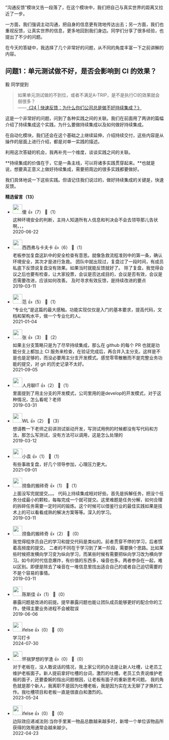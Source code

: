 “沟通反馈”模块又告一段落了，在这个模块中，我们把自己与真实世界的距离又拉近了一步。

一方面，我们强调主动沟通，把自身的信息更有效地传达出去；另一方面，我们也重视反馈，让真实世界的信息，更多地回到我们身边。同学们分享了很多经验，也提出了不少的问题。

在今天的答疑中，我选择了几个非常好的问题，从不同的角度丰富一下之前讲解的内容。

## 问题1：单元测试做不好，是否会影响到 CI 的效果？

毅 同学提到

> 如果单元测试做的不到位，或者不满足A-TRIP，是不是执行CI的效果就会弱很多？  
> ——[《24 | 快速反馈：为什么你们公司总是做不好持续集成？》](http://time.geekbang.org/column/article/83461)

这是一个非常好的问题，问到了各种实践之间的关联。我们在前面用了两讲的篇幅介绍了持续集成这个实践，为什么要做持续集成以及如何做好持续集成。

在自动化模块，我们还会在这个基础之上继续延伸，介绍持续交付，这些内容是从操作的层面上进行介绍，都是对单一实践的描述。

利用这次答疑的机会，我再补充一个维度，谈谈实践之间的关联。

**持续集成的价值在于，它是一条主线，可以将诸多实践贯穿起来。**也就是说，想要真正意义上做好持续集成，需要把周边的很多实践都要做好。

我们具体地说一下这些实践。但请记住我们说过的，做好持续集成的关键是，快速反馈。
<div><strong>精选留言（13）</strong></div><ul>
<li><img src="http://thirdwx.qlogo.cn/mmopen/vi_32/Y5U2ADUvruWhziaB4tSyiaAN7h9OcHMGj6X6nAeqJyJvrqWs8JmyO6yOTBziatAEIG6gHRic0jvT3d0hxNhiaAUVYkw/132" width="30px"><span>傻</span> 👍（7） 💬（1）<div>这种环境安全的判断，主持人知道所有人信息和判决会不会去领导那儿告状啊，，，</div>2020-06-22</li><br/><li><img src="https://static001.geekbang.org/account/avatar/00/0f/48/ee/96a7d638.jpg" width="30px"><span>西西弗与卡夫卡</span> 👍（6） 💬（1）<div>老板参加复盘这趴中的安全检查有意思。就像急救流程准则中的第一条，确认环境安全，其次才是进行急救。
团队中就出现过，复盘过了一段时间，有成员私底下反馈说复盘没有效果。如果当时就能反馈就好了。
除了复盘，我觉得会议之后也要有检查，让大家投票，会议是否达成目的，会议是否有效，会议是否需要改进，应该如何改善。
及时寻求有效反馈，是持续改进的要点</div>2019-03-11</li><br/><li><img src="https://static001.geekbang.org/account/avatar/00/18/06/32/3de6a189.jpg" width="30px"><span>范</span> 👍（5） 💬（1）<div>“专业化”是这篇的最大感触。功能实现仅仅是入门的基本要求，提高代码，文档和架构水平，做一个专业化的人。</div>2021-01-04</li><br/><li><img src="https://static001.geekbang.org/account/avatar/00/1b/b9/d0/65efa5c6.jpg" width="30px"><span>张</span> 👍（3） 💬（2）<div>如果主分支策略只是为了尽早持续集成，那么在 github 的每个 PR 也就是功能分支上都加上 CI 服务来检查，在验证完成后，再合并入主分支。这样是不是也是足够的，而没必要用主分支开发模式。感觉零零散散而不是完整业务功能的提交，对 git 的历史记录不太好。</div>2021-09-05</li><br/><li><img src="https://static001.geekbang.org/account/avatar/00/14/bb/11/28d86278.jpg" width="30px"><span>人月聊IT</span> 👍（2） 💬（1）<div>里面提到了用主分支的开发模式，公司里用的是develop的开发模式，对于这种情况，怎么看呢？老师</div>2019-03-31</li><br/><li><img src="https://static001.geekbang.org/account/avatar/00/11/e9/0b/1171ac71.jpg" width="30px"><span>WL</span> 👍（2） 💬（3）<div>想请教一下老师之前讲测试驱动开发，写测试用例的时候都没有写代码和方法，那怎么写测试，没有方法可以调用，这是怎么处理的</div>2019-03-12</li><br/><li><img src="https://static001.geekbang.org/account/avatar/00/1b/a4/27/15e75982.jpg" width="30px"><span>小袁</span> 👍（1） 💬（1）<div>有些事故复盘，好几个领导参加，心理压力更大。</div>2021-09-01</li><br/><li><img src="https://static001.geekbang.org/account/avatar/00/0f/96/63/7eb32c9b.jpg" width="30px"><span>捞鱼的搬砖奇</span> 👍（1） 💬（1）<div>上面没写完就提交。。。
代码上持续集成相对好些。首先是拆解任务，把没个任务分成最小的颗粒，每每完成一个就可提交。这里难题是任务分解，如何合理的拆碎任务需要一定时间的锻炼。这个时候可以借鉴行业的最佳实践如果是技术上的可以看看成熟的解决方案等等。深入的学习。</div>2019-03-11</li><br/><li><img src="https://static001.geekbang.org/account/avatar/00/0f/96/63/7eb32c9b.jpg" width="30px"><span>捞鱼的搬砖奇</span> 👍（2） 💬（0）<div>我觉得程序员自己的学习和提交代码是类似的。前者贯穿不停的学习，后者惯着高频度的提交。
二者的不同在于学习到了某一阶段，需要换个思路。比如某些时候把发横向学习变为纵向学习，而某些时候有需要把纵向学习改为横向学习。如今的时代信息爆炸，有价值的东西多，噪音也多。两者参杂在一起，难以区别。即便是除去了噪音在一堆信息里找出适合自己的或者自己迫切需要的不是个容易的事情。</div>2019-03-11</li><br/><li><img src="https://static001.geekbang.org/account/avatar/00/13/37/3b/495e2ce6.jpg" width="30px"><span>陈斯佳</span> 👍（1） 💬（0）<div>暴露问题是改进的前提。提早暴露问题也能让团队成员能够更好的配合你的工作，使得主要业务进程不会被耽误</div>2019-06-06</li><br/><li><img src="https://static001.geekbang.org/account/avatar/00/26/eb/d7/90391376.jpg" width="30px"><span>ifelse</span> 👍（0） 💬（0）<div>学习打卡</div>2024-07-30</li><br/><li><img src="https://static001.geekbang.org/account/avatar/00/1d/3f/0d/1e8dbb2c.jpg" width="30px"><span>怀揣梦想的学渣</span> 👍（0） 💬（0）<div>对于老板在，没人敢说话的情况，我上家公司的办法是让新人吐槽，让老员工维护老板面子。新人提前拿好吐槽的台词，激烈的吐槽。老员工负责说维护老板的面子，还要委婉的指出问题根因，让老板有面子的重新思考问题。
我的角色就是那个新人，我离职不是因为吐槽老板，我是因为实在太无聊了才换的工作。我吐槽项目和老板一直是很直白和激烈的。</div>2023-05-24</li><br/><li><img src="https://static001.geekbang.org/account/avatar/00/26/eb/d7/90391376.jpg" width="30px"><span>ifelse</span> 👍（0） 💬（0）<div>边际效应递减法则:当你手里某一物品总数越来越多时，新增一个单位该物品所获得的效用通常会越来越少。</div>2022-04-23</li><br/>
</ul>